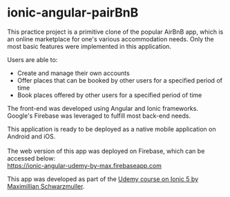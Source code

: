 # ionic-angular-pairBnB

This practice project is a primitive clone of the popular AirBnB app, which is an online marketplace for one's various accommodation needs. Only the most basic features were implemented in this application.<br>

Users are able to:
<ul>
  <li>Create and manage their own accounts</li>
  <li>Offer places that can be booked by other users for a specified period of time</li>
  <li>Book places offered by other users for a specified period of time</li>
</ul>

The front-end was developed using Angular and Ionic frameworks.<br>
Google's Firebase was leveraged to fulfill most back-end needs.<br>

This application is ready to be deployed as a native mobile application on Android and iOS.<br><br>
The web version of this app was deployed on Firebase, which can be accessed below:<br>
https://ionic-angular-udemy-by-max.firebaseapp.com

This app was developed as part of the <a href='https://www.udemy.com/course/ionic-2-the-practical-guide-to-building-ios-android-apps/' target='_blank'>Udemy course on Ionic 5 by Maximillian Schwarzmuller</a>.<br>

